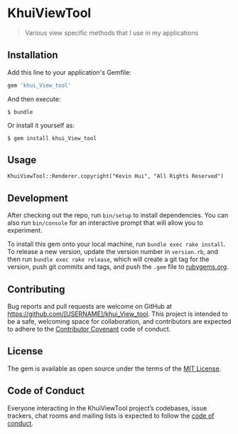 # KhuiViewTool

> Various view specific methods that I use in my applications

## Installation

Add this line to your application's Gemfile:

```ruby
gem 'khui_View_tool'
```

And then execute:

    $ bundle

Or install it yourself as:

    $ gem install khui_View_tool

## Usage

`KhuiViewTool::Renderer.copyright("Kevin Hui", "All Rights Reserved")`

## Development

After checking out the repo, run `bin/setup` to install dependencies. You can also run `bin/console` for an interactive prompt that will allow you to experiment.

To install this gem onto your local machine, run `bundle exec rake install`. To release a new version, update the version number in `version.rb`, and then run `bundle exec rake release`, which will create a git tag for the version, push git commits and tags, and push the `.gem` file to [rubygems.org](https://rubygems.org).

## Contributing

Bug reports and pull requests are welcome on GitHub at https://github.com/[USERNAME]/khui_View_tool. This project is intended to be a safe, welcoming space for collaboration, and contributors are expected to adhere to the [Contributor Covenant](http://contributor-covenant.org) code of conduct.

## License

The gem is available as open source under the terms of the [MIT License](https://opensource.org/licenses/MIT).

## Code of Conduct

Everyone interacting in the KhuiViewTool project’s codebases, issue trackers, chat rooms and mailing lists is expected to follow the [code of conduct](https://github.com/[USERNAME]/khui_View_tool/blob/master/CODE_OF_CONDUCT.md).
